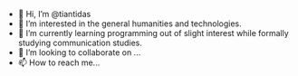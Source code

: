 - 👋 Hi, I’m @tiantidas
- 👀 I’m interested in the general humanities and technologies. 
- 🌱 I’m currently learning programming out of slight interest while formally studying communication studies. 
- 💞️ I’m looking to collaborate on ...
- 📫 How to reach me...

<!---
tiantidas/tiantidas is a ✨ special ✨ repository because its `README.md` (this file) appears on your GitHub profile.
You can click the Preview link to take a look at your changes.
--->
